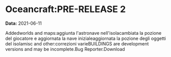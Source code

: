 # Oceancraft:PRE-RELEASE 2

**Data:** 2021-06-11

Addedworlds and maps:aggiunta l'astronave nell'isolacambiata la pozione del giocatore e aggiornata la nave inizialeaggiornata la pozione degli oggetti del isolamisc and other:correzioni varieBUILDINGS are development versions and may be incomplete.Bug Reporter.Download
